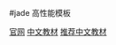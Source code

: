 #jade 高性能模板

[官网](http://jade-lang.com/)
[中文教材](https://segmentfault.com/a/1190000000357534)
[推荐中文教材](http://expressjs.jser.us/jade.html)
